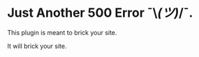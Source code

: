 # Just Another 500 Error ¯\\_(ツ)_/¯.

This plugin is meant to brick your site.

It will brick your site.
